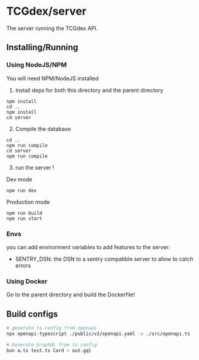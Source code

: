 # TCGdex/server

The server running the TCGdex API.

## Installing/Running

### Using NodeJS/NPM

You will need NPM/NodeJS installed

1. Install deps for both this directory and the parent directory

```
npm install
cd ..
npm install
cd server
```

2. Compile the database

```
cd ..
npm run compile
cd server
npm run compile
```

3. run the server !

Dev mode
```
npm run dev
```

Production mode

```
npm run build
npm run start
```

### Envs

you can add environment variables to add features to the server:
- SENTRY_DSN: the DSN to a sentry compatible server to allow to catch errors

### Using Docker

Go to the parent directory and build the Dockerfile!

## Build configs

```bash
# generate ts config from openapi
npx openapi-typescript ./public/v2/openapi.yaml -o ./src/openapi.ts

# Generate GraphQL from ts config
bun a.ts test.ts Card > out.gql
```
